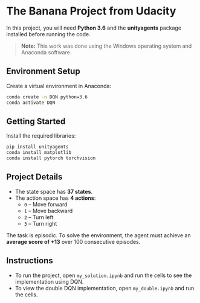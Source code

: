 # The Banana Project from Udacity

In this project, you will need **Python 3.6** and the **unityagents** package installed before running the code.

> **Note:** This work was done using the Windows operating system and Anaconda software.

## Environment Setup

Create a virtual environment in Anaconda:

```bash
conda create -n DQN python=3.6
conda activate DQN
```

## Getting Started

Install the required libraries:

```bash
pip install unityagents
conda install matplotlib
conda install pytorch torchvision
```

## Project Details

- The state space has **37 states**.
- The action space has **4 actions**:
  - `0` – Move forward
  - `1` – Move backward
  - `2` – Turn left
  - `3` – Turn right

The task is episodic. To solve the environment, the agent must achieve an **average score of +13** over 100 consecutive episodes.

## Instructions

- To run the project, open `my_solution.ipynb` and run the cells to see the implementation using DQN.
- To view the double DQN implementation, open `my_double.ipynb` and run the cells.
